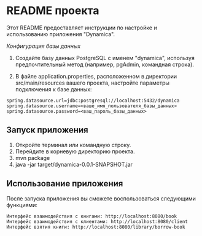 # README проекта

Этот README предоставляет инструкции по настройке и использованию приложения "Dynamica".


*Конфигурация базы данных*

1. Создайте базу данных PostgreSQL с именем "dynamica", используя предпочтительный метод (например, pgAdmin, командная строка).

2. В файле application.properties, расположенном в директории src/main/resources вашего проекта, настройте параметры подключения к базе данных:

```
spring.datasource.url=jdbc:postgresql://localhost:5432/dynamica
spring.datasource.username=<ваше_имя_пользователя_базы_данных>
spring.datasource.password=<ваш_пароль_базы_данных>
```

## Запуск приложения
1. Откройте терминал или командную строку.
2. Перейдите в корневую директорию проекта.
3. mvn package
4. java -jar target/dynamica-0.0.1-SNAPSHOT.jar

## Использование приложения

После запуска приложения вы сможете воспользоваться следующими функциями:

    Интерфейс взаимодействия с книгами: http://localhost:8080/book
    Интерфейс взаимодействия с клиентами: http://localhost:8080/client
    Интерфейс взятия книги: http://localhost:8080/library/borrow-book
